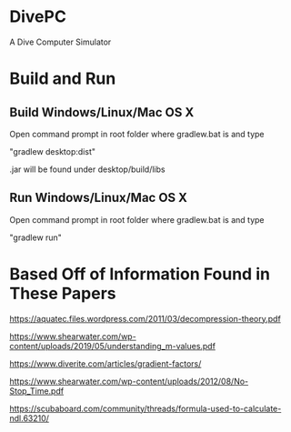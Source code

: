# DivePC
A Dive Computer Simulator

# Build and Run

## Build Windows/Linux/Mac OS X
Open command prompt in root folder where gradlew.bat is and type

"gradlew desktop:dist"

.jar will be found under desktop/build/libs
## Run Windows/Linux/Mac OS X
Open command prompt in root folder where gradlew.bat is and type

"gradlew run"

# Based Off of Information Found in These Papers
https://aquatec.files.wordpress.com/2011/03/decompression-theory.pdf

https://www.shearwater.com/wp-content/uploads/2019/05/understanding_m-values.pdf

https://www.diverite.com/articles/gradient-factors/

https://www.shearwater.com/wp-content/uploads/2012/08/No-Stop_Time.pdf

https://scubaboard.com/community/threads/formula-used-to-calculate-ndl.63210/
